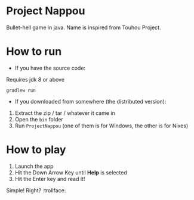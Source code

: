 # Project Nappou

Bullet-hell game in java. Name is inspired from Touhou Project.

# How to run

*  If you have the source code:

Requires jdk 8 or above

```gradlew run```

*  If you downloaded from somewhere (the distributed version):

1. Extract the zip / tar / whatever it came in
2. Open the `bin` folder
3. Run `ProjectNappou` (one of them is for Windows, the other is for Nixes)

# How to play

1. Launch the app
2. Hit the Down Arrow Key until **Help** is selected
3. Hit the Enter key and read it!

Simple! Right? :trollface:

